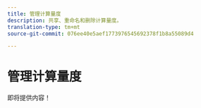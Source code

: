 ```yaml
---
title: 管理计算量度
description: 共享、重命名和删除计算量度。
translation-type: tm+mt
source-git-commit: 076ee40e5aef1773976545692378f1b8a55089d4

---
```



# 管理计算量度

即将提供内容！

